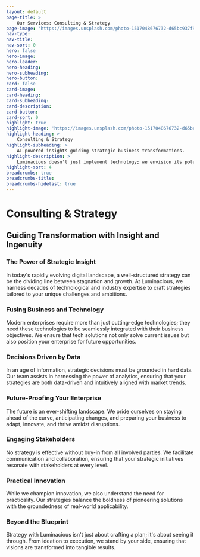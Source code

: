 ```yaml
---
layout: default
page-title: >
    Our Services: Consulting & Strategy
page-image: 'https://images.unsplash.com/photo-1517048676732-d65bc937f952?ixlib=rb-4.0.3&ixid=M3wxMjA3fDB8MHxwaG90by1wYWdlfHx8fGVufDB8fHx8fA%3D%3D&auto=format&fit=crop&w=2070&q=80'
nav-type: 
nav-title: 
nav-sort: 0
hero: false
hero-image: 
hero-leader: 
hero-heading: 
hero-subheading: 
hero-button: 
card: false
card-image: 
card-heading: 
card-subheading: 
card-description: 
card-button: 
card-sort: 0
highlight: true
highlight-image: 'https://images.unsplash.com/photo-1517048676732-d65bc937f952?ixlib=rb-4.0.3&ixid=M3wxMjA3fDB8MHxwaG90by1wYWdlfHx8fGVufDB8fHx8fA%3D%3D&auto=format&fit=crop&w=2070&q=80'
highlight-heading: >
    Consulting & Strategy
highlight-subheading: >
    AI-powered insights guiding strategic business transformations.
highlight-description: >
    Luminacious doesn't just implement technology; we envision its potential. Our decades of expertise transcend coding, touching the heart of business transformation. Dive into tailored strategies that fuse the best of tech with forward-thinking business acumen, guiding your enterprise toward a future where innovation meets practicality.
highlight-sort: 4
breadcrumbs: true
breadcrumbs-title: 
breadcrumbs-hidelast: true
---
```


# Consulting & Strategy

## Guiding Transformation with Insight and Ingenuity

### The Power of Strategic Insight

In today's rapidly evolving digital landscape, a well-structured strategy can be the dividing line between stagnation and growth. At Luminacious, we harness decades of technological and industry expertise to craft strategies tailored to your unique challenges and ambitions.

### Fusing Business and Technology

Modern enterprises require more than just cutting-edge technologies; they need these technologies to be seamlessly integrated with their business objectives. We ensure that tech solutions not only solve current issues but also position your enterprise for future opportunities.

### Decisions Driven by Data

In an age of information, strategic decisions must be grounded in hard data. Our team assists in harnessing the power of analytics, ensuring that your strategies are both data-driven and intuitively aligned with market trends.

### Future-Proofing Your Enterprise

The future is an ever-shifting landscape. We pride ourselves on staying ahead of the curve, anticipating changes, and preparing your business to adapt, innovate, and thrive amidst disruptions.

### Engaging Stakeholders

No strategy is effective without buy-in from all involved parties. We facilitate communication and collaboration, ensuring that your strategic initiatives resonate with stakeholders at every level.

### Practical Innovation

While we champion innovation, we also understand the need for practicality. Our strategies balance the boldness of pioneering solutions with the groundedness of real-world applicability.

### Beyond the Blueprint

Strategy with Luminacious isn't just about crafting a plan; it's about seeing it through. From ideation to execution, we stand by your side, ensuring that visions are transformed into tangible results.